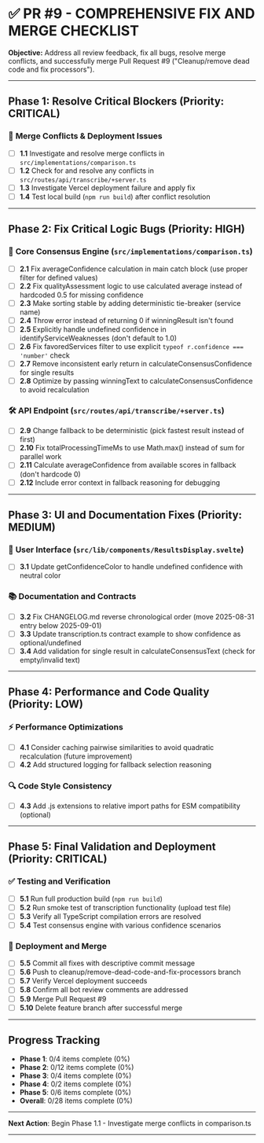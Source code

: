 # ✅ PR #9 - COMPREHENSIVE FIX AND MERGE CHECKLIST

**Objective:** Address all review feedback, fix all bugs, resolve merge conflicts, and successfully merge Pull Request #9 ("Cleanup/remove dead code and fix processors").

---

## **Phase 1: Resolve Critical Blockers (Priority: CRITICAL)**

### 🚨 **Merge Conflicts & Deployment Issues**
- [ ] **1.1** Investigate and resolve merge conflicts in `src/implementations/comparison.ts`
- [ ] **1.2** Check for and resolve any conflicts in `src/routes/api/transcribe/+server.ts` 
- [ ] **1.3** Investigate Vercel deployment failure and apply fix
- [ ] **1.4** Test local build (`npm run build`) after conflict resolution

---

## **Phase 2: Fix Critical Logic Bugs (Priority: HIGH)**

### 🔧 **Core Consensus Engine (`src/implementations/comparison.ts`)**
- [ ] **2.1** Fix averageConfidence calculation in main catch block (use proper filter for defined values)
- [ ] **2.2** Fix qualityAssessment logic to use calculated average instead of hardcoded 0.5 for missing confidence
- [ ] **2.3** Make sorting stable by adding deterministic tie-breaker (service name)
- [ ] **2.4** Throw error instead of returning 0 if winningResult isn't found
- [ ] **2.5** Explicitly handle undefined confidence in identifyServiceWeaknesses (don't default to 1.0)
- [ ] **2.6** Fix favoredServices filter to use explicit `typeof r.confidence === 'number'` check
- [ ] **2.7** Remove inconsistent early return in calculateConsensusConfidence for single results
- [ ] **2.8** Optimize by passing winningText to calculateConsensusConfidence to avoid recalculation

### 🛠️ **API Endpoint (`src/routes/api/transcribe/+server.ts`)**
- [ ] **2.9** Change fallback to be deterministic (pick fastest result instead of first)
- [ ] **2.10** Fix totalProcessingTimeMs to use Math.max() instead of sum for parallel work
- [ ] **2.11** Calculate averageConfidence from available scores in fallback (don't hardcode 0)
- [ ] **2.12** Include error context in fallback reasoning for debugging

---

## **Phase 3: UI and Documentation Fixes (Priority: MEDIUM)**

### 🎨 **User Interface (`src/lib/components/ResultsDisplay.svelte`)**
- [ ] **3.1** Update getConfidenceColor to handle undefined confidence with neutral color

### 📚 **Documentation and Contracts**
- [ ] **3.2** Fix CHANGELOG.md reverse chronological order (move 2025-08-31 entry below 2025-09-01)
- [ ] **3.3** Update transcription.ts contract example to show confidence as optional/undefined
- [ ] **3.4** Add validation for single result in calculateConsensusText (check for empty/invalid text)

---

## **Phase 4: Performance and Code Quality (Priority: LOW)**

### ⚡ **Performance Optimizations**
- [ ] **4.1** Consider caching pairwise similarities to avoid quadratic recalculation (future improvement)
- [ ] **4.2** Add structured logging for fallback selection reasoning

### 🔍 **Code Style Consistency**
- [ ] **4.3** Add .js extensions to relative import paths for ESM compatibility (optional)

---

## **Phase 5: Final Validation and Deployment (Priority: CRITICAL)**

### ✅ **Testing and Verification**
- [ ] **5.1** Run full production build (`npm run build`) 
- [ ] **5.2** Run smoke test of transcription functionality (upload test file)
- [ ] **5.3** Verify all TypeScript compilation errors are resolved
- [ ] **5.4** Test consensus engine with various confidence scenarios

### 🚀 **Deployment and Merge**
- [ ] **5.5** Commit all fixes with descriptive commit message
- [ ] **5.6** Push to cleanup/remove-dead-code-and-fix-processors branch
- [ ] **5.7** Verify Vercel deployment succeeds
- [ ] **5.8** Confirm all bot review comments are addressed
- [ ] **5.9** Merge Pull Request #9
- [ ] **5.10** Delete feature branch after successful merge

---

## **Progress Tracking**
- **Phase 1**: 0/4 items complete (0%)
- **Phase 2**: 0/12 items complete (0%) 
- **Phase 3**: 0/4 items complete (0%)
- **Phase 4**: 0/2 items complete (0%)
- **Phase 5**: 0/6 items complete (0%)
- **Overall**: 0/28 items complete (0%)

---

**Next Action**: Begin Phase 1.1 - Investigate merge conflicts in comparison.ts

---
